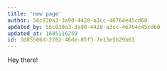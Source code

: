 ```yaml
---
title: 'new page'
author: 56c830a3-3a90-4428-a3cc-46764e45cd60
updated_by: 56c830a3-3a90-4428-a3cc-46764e45cd60
updated_at: 1605116259
id: 3d85506d-2702-46de-85f3-7e13e5b29b63
---
```

Hey there!